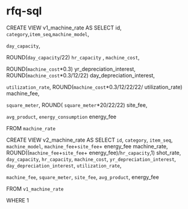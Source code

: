 # rfq-sql


CREATE VIEW 
v1_machine_rate
AS
SELECT
id,
 `category`,`item_seq`,`machine_model`,


`day_capacity`,

ROUND(`day_capacity`/22) `hr_capacity` ,
`machine_cost`,

ROUND(`machine_cost`*0.3) yr_depreciation_interest,
ROUND(`machine_cost`*0.3/12/22) day_depreciation_interest,


`utilization_rate`,
ROUND(`machine_cost`*0.3/12/22/22/ utilization_rate) machine_fee,

`square_meter`,
ROUND(  `square_meter`*20/22/22)  site_fee,




`avg_product`,
`energy_consumption` energy_fee

 FROM `machine_rate` 









CREATE VIEW 
v2_machine_rate
AS
SELECT 
`id`,
`category`,
`item_seq`,
`machine_model`,
`machine_fee`+`site_fee`+ energy_fee machine_rate,
ROUND((`machine_fee`+`site_fee`+ energy_fee)/`hr_capacity`,1) shot_rate,
`day_capacity`,
`hr_capacity`,
`machine_cost`,
`yr_depreciation_interest`,
`day_depreciation_interest`,
`utilization_rate`,

`machine_fee`,
`square_meter`,
`site_fee`,
`avg_product`,
 energy_fee


 FROM `v1_machine_rate`

 WHERE 1
